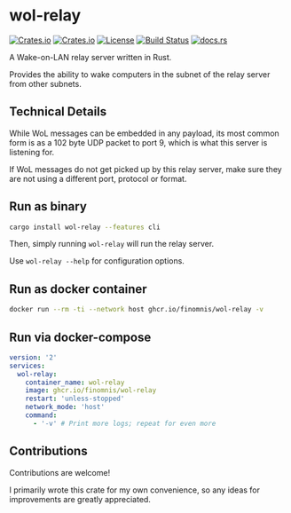 # wol-relay

[![Crates.io](https://img.shields.io/crates/v/wol-relay)](https://crates.io/crates/wol-relay)
[![Crates.io](https://img.shields.io/crates/d/wol-relay)](https://crates.io/crates/wol-relay)
[![License](https://img.shields.io/crates/l/wol-relay)](https://github.com/Finomnis/wol-relay/blob/main/LICENSE-MIT)
[![Build Status](https://img.shields.io/github/actions/workflow/status/Finomnis/wol-relay/ci.yml?branch=main)](https://github.com/Finomnis/wol-relay/actions/workflows/ci.yml?query=branch%3Amain)
[![docs.rs](https://img.shields.io/docsrs/wol-relay)](https://docs.rs/wol-relay)

A Wake-on-LAN relay server written in Rust.

Provides the ability to wake computers in the subnet of the relay server from other subnets.

## Technical Details

While WoL messages can be embedded in any payload, its most common form is as a 102 byte UDP packet to port 9, which is what this server is listening for.

If WoL messages do not get picked up by this relay server, make sure they are not using a different port, protocol or format.


## Run as binary

```bash
cargo install wol-relay --features cli
```

Then, simply running `wol-relay` will run the relay server.

Use `wol-relay --help` for configuration options.


## Run as docker container

```bash
docker run --rm -ti --network host ghcr.io/finomnis/wol-relay -v
```

## Run via docker-compose

```yml
version: '2'
services:
  wol-relay:
    container_name: wol-relay
    image: ghcr.io/finomnis/wol-relay
    restart: 'unless-stopped'
    network_mode: 'host'
    command:
      - '-v' # Print more logs; repeat for even more
```


## Contributions

Contributions are welcome!

I primarily wrote this crate for my own convenience, so any ideas for improvements are
greatly appreciated.
